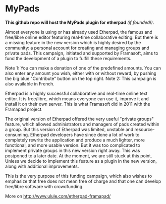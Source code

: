 MyPads
============
**This github repo will host the MyPads plugin for etherpad** *(if founded!)*.

Almost everyone is using or has already used Etherpad, the famous and free/libre online editor featuring real-time collaborative editing. But there is a missing feature in the new version which is highly desired by the community: a personal account for creating and managing groups and private pads.
This campaign, initiated and supported by Framasoft, aims to fund the development of a plugin to fulfill these requirements.

Note 1: You can make a donation of one of the predefined amounts. You can also enter any amount you wish, either with or without reward, by pushing the big blue "Contribute" button on the top right.
Note 2: This campaign is also available in French.

Etherpad is a highly successful collaborative and real-time online text editor. It is free/libre, which means everyone can use it, improve it and install it on their own server. This is what Framasoft did in 2011 with the Framapad project.

The original version of Etherpad offered the very useful "private groups" feature, which allowed administrators and managers of pads created within a group. But this version of Etherpad was limited, unstable and resource-consuming. Etherpad developers have since done a lot of work to completely rewrite the application and produce a much lighter, more functional, and more usable version. But it was too complicated to implement private groups in this new version right away. This was postponed to a later date. At the moment, we are still stuck at this point. Unless we decide to implement this feature as a plugin in the new version, along with additional improvements.

This is the very purpose of this funding campaign, which also wishes to emphasize that free does not mean free of charge and that one can develop free/libre software with crowdfunding.

More on http://www.ulule.com/etherpad-framapad/

